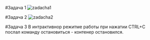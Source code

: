#Задача 1
![zadacha1](https://hub.docker.com/repository/docker/sivoplyas/custom-nginx)

#Задача 2
![zadacha2](https://github.com/user-attachments/assets/3c60567a-09a3-45cd-aa0a-7f1b0836a571)

#Задача 3
В интрактивнор режитме работы при нажатии CTRL+C послал команду остановиться - контенер остановился.
